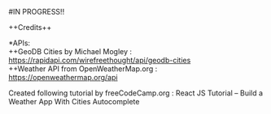 #IN PROGRESS!!

++Credits++

*APIs:<br>
++GeoDB Cities by Michael Mogley : https://rapidapi.com/wirefreethought/api/geodb-cities<br>
++Weather API from OpenWeatherMap.org : https://openweathermap.org/api

Created following tutorial by freeCodeCamp.org : React JS Tutorial – Build a Weather App With Cities Autocomplete

